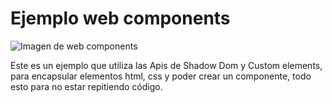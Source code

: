 # Ejemplo web components
<img src="https://digital55.com/wp-content/uploads/2022/01/introduccion-a-web-components.jpg" alt="Imagen de web components">
<p>
 Este es un ejemplo que utiliza las Apis de Shadow Dom y Custom elements, para encapsular elementos html, css y poder crear un componente, todo esto para no estar repitiendo código.
</p>
